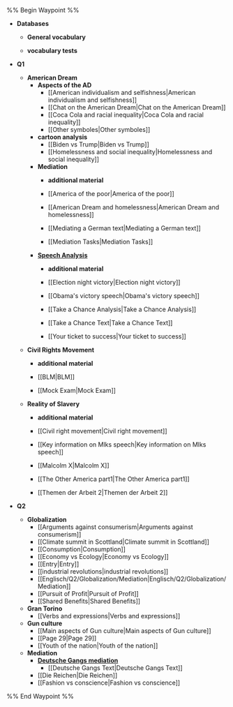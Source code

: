 %% Begin Waypoint %%
- **Databases**
	- **General vocabulary**

	- **vocabulary tests**

- **Q1**
	- **American Dream**
		- **Aspects of the AD**
			- [[American individualism and selfishness|American individualism and selfishness]]
			- [[Chat on the American Dream|Chat on the American Dream]]
			- [[Coca Cola and racial inequality|Coca Cola and racial inequality]]
			- [[Other symboles|Other symboles]]
		- **cartoon analysis**
			- [[Biden vs Trump|Biden vs Trump]]
			- [[Homelessness and social inequality|Homelessness and social inequality]]
		- **Mediation**
			- **additional material**

			- [[America of the poor|America of the poor]]
			- [[American Dream and homelessness|American Dream and homelessness]]
			- [[Mediating a German text|Mediating a German text]]
			- [[Mediation Tasks|Mediation Tasks]]
		- **[Speech Analysis](./Q1/American%20Dream/Speech%20Analysis/Speech%20Analysis.md)**
			- **additional material**

			- [[Election night victory|Election night victory]]
			- [[Obama's victory speech|Obama's victory speech]]
			- [[Take a Chance Analysis|Take a Chance Analysis]]
			- [[Take a Chance Text|Take a Chance Text]]
			- [[Your ticket to success|Your ticket to success]]
	- **Civil Rights Movement**
		- **additional material**

		- [[BLM|BLM]]
		- [[Mock Exam|Mock Exam]]
	- **Reality of Slavery**
		- **additional material**

		- [[Civil right movement|Civil right movement]]
		- [[Key information on Mlks speech|Key information on Mlks speech]]
		- [[Malcolm X|Malcolm X]]
		- [[The Other America part1|The Other America part1]]
		- [[Themen der Arbeit 2|Themen der Arbeit 2]]
- **Q2**
	- **Globalization**
		- [[Arguments against consumerism|Arguments against consumerism]]
		- [[Climate summit in Scottland|Climate summit in Scottland]]
		- [[Consumption|Consumption]]
		- [[Economy vs Ecology|Economy vs Ecology]]
		- [[Entry|Entry]]
		- [[industrial revolutions|industrial revolutions]]
		- [[Englisch/Q2/Globalization/Mediation|Englisch/Q2/Globalization/Mediation]]
		- [[Pursuit of Profit|Pursuit of Profit]]
		- [[Shared Benefits|Shared Benefits]]
	- **Gran Torino**
		- [[Verbs and expressions|Verbs and expressions]]
	- **Gun culture**
		- [[Main aspects of Gun culture|Main aspects of Gun culture]]
		- [[Page 29|Page 29]]
		- [[Youth of the nation|Youth of the nation]]
	- **Mediation**
		- **[Deutsche Gangs mediation](./Q2/Mediation/Deutsche%20Gangs%20mediation/Deutsche%20Gangs%20mediation.md)**
			- [[Deutsche Gangs Text|Deutsche Gangs Text]]
		- [[Die Reichen|Die Reichen]]
		- [[Fashion vs conscience|Fashion vs conscience]]

%% End Waypoint %%